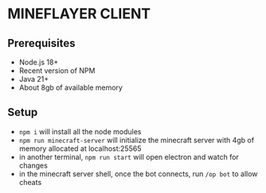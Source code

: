 # MINEFLAYER CLIENT

## Prerequisites
- Node.js 18+
- Recent version of NPM
- Java 21+
- About 8gb of available memory

## Setup
- `npm i` will install all the node modules
- `npm run minecraft-server` will initialize the minecraft server with 4gb of memory allocated at localhost:25565
- in another terminal, `npm run start` will open electron and watch for changes
- in the minecraft server shell, once the bot connects, run `/op bot` to allow cheats
